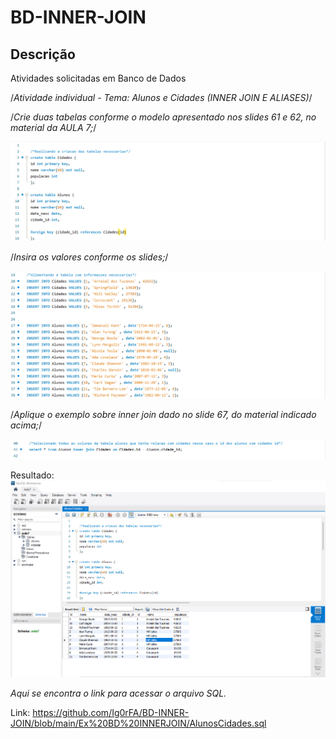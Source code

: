 # BD-INNER-JOIN  
## Descrição
Atividades solicitadas em Banco de Dados

/*Atividade individual - Tema: Alunos e Cidades (INNER JOIN E ALIASES)*/

/*Crie duas tabelas conforme o modelo apresentado nos slides 61 e 62, no material da AULA 7;*/

![exer1](https://github.com/Ig0rFA/BD-INNER-JOIN/blob/main/Ex%20BD%20INNERJOIN/CriacaoTabelas.png)
	
/*Insira os valores conforme os slides;*/

 ![exer2](https://github.com/Ig0rFA/BD-INNER-JOIN/blob/main/Ex%20BD%20INNERJOIN/InsercaoValores.png)

/*Aplique o exemplo sobre inner join dado no slide 67, do material indicado acima;*/

![exer3](https://github.com/Ig0rFA/BD-INNER-JOIN/blob/main/Ex%20BD%20INNERJOIN/CombinacaoTabelas.png)

Resultado:
![exer4](https://github.com/Ig0rFA/BD-INNER-JOIN/blob/main/Ex%20BD%20INNERJOIN/PrintAlunosCidadesInnerJoin.png)

*Aqui se encontra o link para acessar o arquivo SQL.* 

Link:
https://github.com/Ig0rFA/BD-INNER-JOIN/blob/main/Ex%20BD%20INNERJOIN/AlunosCidades.sql

  
